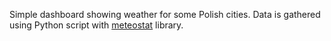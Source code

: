 Simple dashboard showing weather for some Polish cities. Data is gathered using Python script with [meteostat](https://dev.meteostat.net/python/) library.

